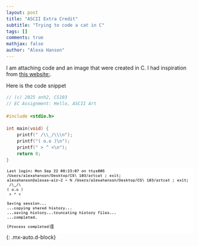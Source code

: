 ```yaml
---
layout: post
title: "ASCII Extra Credit"
subtitle: "Trying to code a cat in C"
tags: []
comments: true
mathjax: false
author: "Alexa Hanson"
---
```


I am attaching code and an image that were created in C. I had inspiration from [this website:](https://www.asciiart.eu/animals/cats).

Here is the code snippet 

```c
// (c) 2025 anh2, CS103
// EC Assignment: Hello, ASCII Art

#include <stdio.h>

int main(void) {
    printf(" /\\_/\\\n");
    printf("( o.o )\n");
    printf(" > ^ <\n");
    return 0;
}
```

![ASCII cat output](/assets/img/Screenshot-of-c-cat.png){: .mx-auto.d-block}
